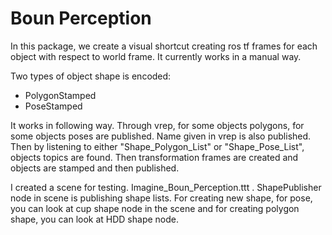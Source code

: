 # Boun Perception

In this package, we create a visual shortcut creating ros tf frames for each object with respect to world frame. It currently works in a manual way.

Two types of object shape is encoded:
* PolygonStamped
* PoseStamped

It works in following way. Through vrep, for some objects polygons, for some objects poses are published. Name given in vrep is also published. Then by listening to either "Shape_Polygon_List" or "Shape_Pose_List", objects topics are found. Then transformation frames are created and objects are stamped and then published.

I created a scene for testing. Imagine_Boun_Perception.ttt . ShapePublisher node in scene is publishing shape lists. For creating new shape, for pose, you can look at cup shape node in the scene and for creating polygon shape, you can look at HDD shape node.




 
